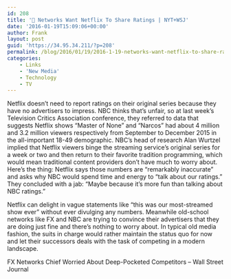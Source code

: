 ```yaml
---
id: 208
title: '🔗 Networks Want Netflix To Share Ratings | NYT+WSJ'
date: '2016-01-19T15:09:06+00:00'
author: Frank
layout: post
guid: 'https://34.95.34.211/?p=208'
permalink: /blog/2016/01/19/2016-1-19-networks-want-netflix-to-share-ratings-nytwsj/
categories:
    - Links
    - 'New Media'
    - Technology
    - TV
---
```


Netflix doesn’t need to report ratings on their original series because they have no advertisers to impress. NBC thinks that’s unfair, so at last week’s Television Critics Association conference, they referred to data that suggests Netflix shows “Master of None” and “Narcos” had about 4 million and 3.2 million viewers respectively from September to December 2015 in the all-important 18-49 demographic. NBC’s head of research Alan Wurtzel implied that Netflix viewers binge the streaming service’s original series for a week or two and then return to their favorite tradition programming, which would mean traditional content providers don’t have much to worry about. Here’s the thing: Netflix says those numbers are “remarkably inaccurate” and asks why NBC would spend time and energy to “talk about our ratings.” They concluded with a jab: “Maybe because it’s more fun than talking about NBC ratings.”

Netflix can delight in vague statements like “this was our most-streamed show ever” without ever divulging any numbers. Meanwhile old-school networks like FX and NBC are trying to convince their advertisers that they are doing just fine and there’s nothing to worry about. In typical old media fashion, the suits in charge would rather maintain the status quo for now and let their successors deals with the task of competing in a modern landscape.

<div class="
          image-block-outer-wrapper
          layout-caption-below
          design-layout-inline
          
          
          
        " data-test="image-block-inline-outer-wrapper"><figure class="
              sqs-block-image-figure
              intrinsic
            " style="max-width:700px;"><div class="image-block-wrapper" data-animation-override="" data-animation-role="image"><div class="sqs-image-shape-container-element
              
          
        
              has-aspect-ratio
            " style="
                position: relative;
                
                  padding-bottom:72.28571319580078%;
                
                overflow: hidden;
              "><noscript>![](https://images.squarespace-cdn.com/content/v1/5070e334e4b00907bc18faef/1453216091296-87HH0NMUMBN1TCM8LNDV/image-asset.gif)</noscript>![](https://images.squarespace-cdn.com/content/v1/5070e334e4b00907bc18faef/1453216091296-87HH0NMUMBN1TCM8LNDV/image-asset.gif)</div></div></figure></div>[Netflix’s Opaque Disruption Annoys Rivals on TV – NY Times](http://mobile.nytimes.com/2016/01/18/business/media/disruption-by-netflix-irks-tv-foes.html?referer=)  
[FX Networks Chief Worried About Deep-Pocketed Competitors – Wall Street Journal](http://www.wsj.com/articles/fx-networks-chief-worried-about-deep-pocketed-competitors-1452975708)